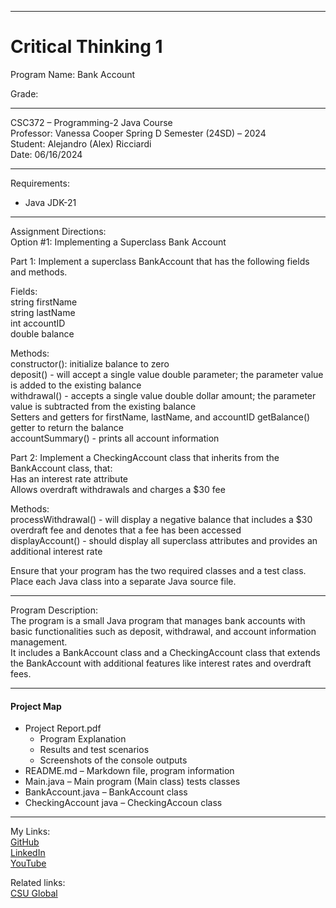 ﻿-----------------------------------------------------------------------------------------------------------------------------
# Critical Thinking 1
Program Name: Bank Account

Grade: 

-----------------------------------------------------------------------------------------------------------------------------

CSC372 – Programming-2 Java Course  
Professor: Vanessa Cooper
Spring D Semester (24SD) – 2024  
Student: Alejandro (Alex) Ricciardi  
Date: 06/16/2024   

-----------------------------------------------------------------------------------------------------------------------------

Requirements:  
- Java JDK-21  

-----------------------------------------------------------------------------------------------------------------------------

Assignment Directions:  
Option #1:  Implementing a Superclass Bank Account  

Part 1: Implement a superclass BankAccount that has the following fields and methods.

Fields:  
string firstName  
string lastName  
int accountID  
double balance  

Methods:  
constructor():  initialize balance to zero  
deposit() - will accept a single value double parameter; the parameter value is added to the existing balance  
withdrawal() - accepts a single value double dollar amount; the parameter value is subtracted from the existing balance  
Setters and getters for firstName, lastName, and accountID
getBalance() getter to return the balance  
accountSummary() - prints all account information  

Part 2: Implement a CheckingAccount class that inherits from the BankAccount class, that:   
Has an interest rate attribute  
Allows overdraft withdrawals and charges a $30 fee  

Methods:  
processWithdrawal() - will display a negative balance that includes a $30 overdraft fee and denotes that a fee has been accessed  
displayAccount() - should display all superclass attributes and provides an additional interest rate  

Ensure that your program has the two required classes and a test class.  
Place each Java class into a separate Java source file.  

-----------------------------------------------------------------------------------------------------------------------------

Program Description:  
The program is a small Java program that manages bank accounts with basic functionalities such as deposit, withdrawal, and account information management.   
It includes a BankAccount class and a CheckingAccount class that extends the BankAccount with additional features like interest rates and overdraft fees.  

-----------------------------------------------------------------------------------------------------------------------------

#### Project Map
- Project Report.pdf  
	- Program Explanation  
	- Results and test scenarios   
	- Screenshots of the console outputs  
- README.md – Markdown file, program information 
- Main.java – Main program (Main class) tests classes
- BankAccount.java – BankAccount class
- CheckingAccount java – CheckingAccoun class

-----------------------------------------------------------------------------------------------------------------------------

My Links:   
[GitHub](https://github.com/Omegapy)  
[LinkedIn](https://www.linkedin.com/in/alex-ricciardi/)   
[YouTube](https://www.youtube.com/channel/UC4rMaQ7sqywMZkfS1xGh2AA)

Related links:  
[CSU Global](https://csuglobal.edu/) 

